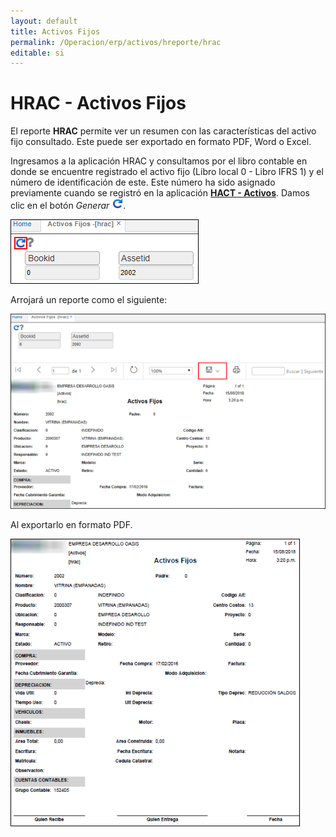 ```yaml
---
layout: default
title: Activos Fijos
permalink: /Operacion/erp/activos/hreporte/hrac
editable: si
---
```


# HRAC - Activos Fijos

El reporte **HRAC** permite ver un resumen con las características del activo fijo consultado. Este puede ser exportado en formato PDF, Word o Excel.  

Ingresamos a la aplicación HRAC y consultamos por el libro contable en donde se encuentre registrado el activo fijo (Libro local 0 - Libro IFRS 1) y el número de identificación de este. Este número ha sido asignado previamente cuando se registró en la aplicación [**HACT - Activos**](http://docs.oasiscom.com/Operacion/erp/activos/hbasica/hact). Damos clic en el botón _Generar_ ![](generar.png).  

![](hrac.png)

Arrojará un reporte como el siguiente:  

![](hrac1.png)

Al exportarlo en formato PDF.  

![](hrac2.png)